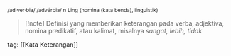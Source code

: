 <small>/ad·ver·bia/ /advérbia/ n Ling (nomina (kata benda), linguistik)
</small>
>[!note] Definisi
> yang memberikan keterangan pada verba, adjektiva, nomina predikatif, atau kalimat, misalnya *sangat, lebih, tidak*

tag: [[Kata Keterangan]]